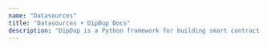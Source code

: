 ```yaml
---
name: "Datasources"
title: "Datasources • DipDup Docs"
description: "DipDup is a Python framework for building smart contract indexers. It helps developers focus on business logic instead of writing a boilerplate to store and serve data."
---
```


<!-- TODO: Remove this page -->